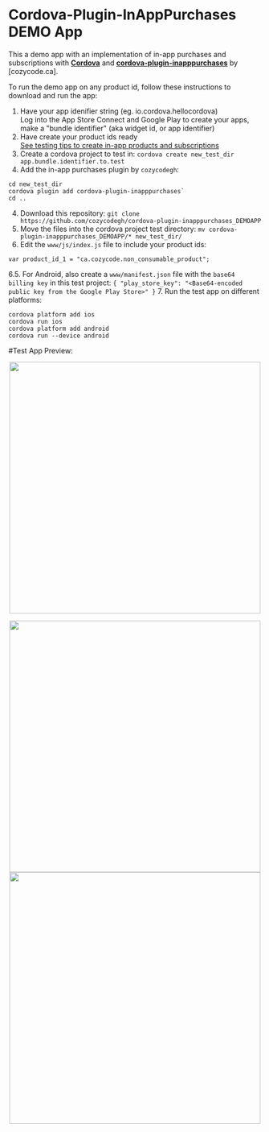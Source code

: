 # Cordova-Plugin-InAppPurchases DEMO App

This a demo app with an implementation of in-app purchases and subscriptions with [**Cordova**](https://cordova.apache.org/) and [**cordova-plugin-inapppurchases**](https://github.com/cozycodegh/cordova-plugin-inapppurchases#Cordova-Plugin-InAppPurchases) by [cozycode.ca].

To run the demo app on any product id, follow these instructions to download and run the app:
1. Have your app idenifier string (eg. io.cordova.hellocordova) <br/>
    Log into the App Store Connect and Google Play to create your apps, make a "bundle identifier" (aka widget id, or app identifier)
2. Have create your product ids ready<br/>
    [See testing tips to create in-app products and subscriptions](https://github.com/cozycodegh/cordova-plugin-inapppurchases#testing-tips)
3. Create a cordova project to test in:
`cordova create new_test_dir app.bundle.identifier.to.test`
4. Add the in-app purchases plugin by `cozycodegh`:
```
cd new_test_dir
cordova plugin add cordova-plugin-inapppurchases`
cd ..
```
4. Download this repository:
`git clone https://github.com/cozycodegh/cordova-plugin-inapppurchases_DEMOAPP`
5. Move the files into the cordova project test directory:
`mv cordova-plugin-inapppurchases_DEMOAPP/* new_test_dir/`
6. Edit the `www/js/index.js` file to include your product ids:
```
var product_id_1 = "ca.cozycode.non_consumable_product";

```
6.5. For Android, also create a `www/manifest.json` file with the `base64 billing key` in this test project:
    ```{ "play_store_key": "<Base64-encoded public key from the Google Play Store>" }```
7. Run the test app on different platforms:
```
cordova platform add ios
cordova run ios
cordova platform add android
cordova run --device android
```

#Test App Preview:
<p align="center">
<img src="docs/browser_test.png" alt="" width="500" align="center" />
</p>
<p align="center">
<img src="docs/android_test.png" alt="" width="500" align="center" />
<img src="docs/ios_test.png" alt="" width="500" align="center" />
</p>



